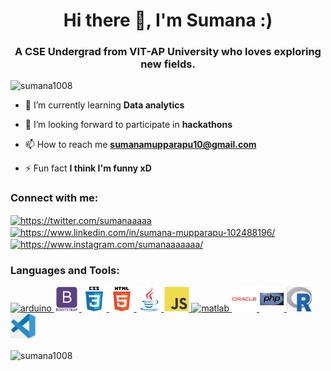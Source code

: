 <h1 align="center">Hi there 👋, I'm Sumana :)</h1>
<h3 align="center">A CSE Undergrad from VIT-AP University who loves exploring new fields.</h3>

<p align="left"> <img src="https://komarev.com/ghpvc/?username=sumana1008&label=Profile%20views&color=0e75b6&style=flat" alt="sumana1008" /> </p>

- 🌱 I’m currently learning **Data analytics**

- 🤝 I’m looking forward to participate in **hackathons**

- 📫 How to reach me **sumanamupparapu10@gmail.com**

- ⚡ Fun fact **I think I'm funny xD**

<h3 align="left">Connect with me:</h3>
<p align="left">
<a href="https://twitter.com/https://twitter.com/sumanaaaaa" target="blank"><img align="center" src="https://raw.githubusercontent.com/rahuldkjain/github-profile-readme-generator/master/src/images/icons/Social/twitter.svg" alt="https://twitter.com/sumanaaaaa" height="30" width="40" /></a>
<a href="https://linkedin.com/in/https://www.linkedin.com/in/sumana-mupparapu-102488196/" target="blank"><img align="center" src="https://raw.githubusercontent.com/rahuldkjain/github-profile-readme-generator/master/src/images/icons/Social/linked-in-alt.svg" alt="https://www.linkedin.com/in/sumana-mupparapu-102488196/" height="30" width="40" /></a>
<a href="https://instagram.com/https://www.instagram.com/sumanaaaaaaa/" target="blank"><img align="center" src="https://raw.githubusercontent.com/rahuldkjain/github-profile-readme-generator/master/src/images/icons/Social/instagram.svg" alt="https://www.instagram.com/sumanaaaaaaa/" height="30" width="40" /></a>
</p>

<h3 align="left">Languages and Tools:</h3>
<p align="left"> <a href="https://www.arduino.cc/" target="_blank"> <img src="https://cdn.worldvectorlogo.com/logos/arduino-1.svg" alt="arduino" width="40" height="40"/> </a> <a href="https://getbootstrap.com" target="_blank"> <img src="https://raw.githubusercontent.com/devicons/devicon/master/icons/bootstrap/bootstrap-plain-wordmark.svg" alt="bootstrap" width="40" height="40"/> </a> <a href="https://www.w3schools.com/css/" target="_blank"> <img src="https://raw.githubusercontent.com/devicons/devicon/master/icons/css3/css3-original-wordmark.svg" alt="css3" width="40" height="40"/> </a> <a href="https://www.w3.org/html/" target="_blank"> <img src="https://raw.githubusercontent.com/devicons/devicon/master/icons/html5/html5-original-wordmark.svg" alt="html5" width="40" height="40"/> </a> <a href="https://www.java.com" target="_blank"> <img src="https://raw.githubusercontent.com/devicons/devicon/master/icons/java/java-original.svg" alt="java" width="40" height="40"/> </a> <a href="https://developer.mozilla.org/en-US/docs/Web/JavaScript" target="_blank"> <img src="https://raw.githubusercontent.com/devicons/devicon/master/icons/javascript/javascript-original.svg" alt="javascript" width="40" height="40"/> </a> <a href="https://www.mathworks.com/" target="_blank"> <img src="https://upload.wikimedia.org/wikipedia/commons/2/21/Matlab_Logo.png" alt="matlab" width="40" height="40"/> </a> <a href="https://www.oracle.com/" target="_blank"> <img src="https://raw.githubusercontent.com/devicons/devicon/master/icons/oracle/oracle-original.svg" alt="oracle" width="40" height="40"/> </a> <a href="https://www.php.net" target="_blank"> <img src="https://raw.githubusercontent.com/devicons/devicon/master/icons/php/php-original.svg" alt="php" width="40" height="40"/> </a> <a href="https://www.rstudio.com/" target="_blank"> <img src="https://raw.githubusercontent.com/SimranAnand1/SimranAnand1/main/r.PNG" alt="Rstudio" width="40" height="40"/> </a> <a href="https://code.visualstudio.com/" target="_blank"> <img src="https://raw.githubusercontent.com/SimranAnand1/SimranAnand1/main/Vscode.PNG" alt="Visual Studio Code" width="40" height="40"/> </a> </p>

<p><img align="center" src="https://github-readme-streak-stats.herokuapp.com/?user=sumana1008&" alt="sumana1008" /></p>
